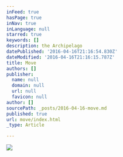 ```yaml
---
inFeed: true
hasPage: true
inNav: true
inLanguage: null
starred: true
keywords: []
description: the Archipelago
datePublished: '2016-04-16T21:16:54.830Z'
dateModified: '2016-04-16T21:16:15.787Z'
title: Move
authors: []
publisher:
  name: null
  domain: null
  url: null
  favicon: null
author: []
sourcePath: _posts/2016-04-16-move.md
published: true
url: move/index.html
_type: Article

---
```

![](https://the-grid-user-content.s3-us-west-2.amazonaws.com/b0ec7460-7c90-441b-9367-6288a3df2f98.jpg)